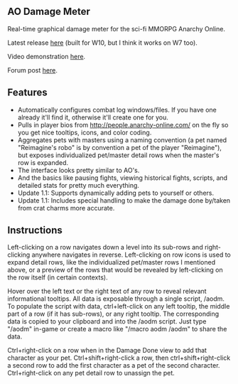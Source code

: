 AO Damage Meter
---------------

Real-time graphical damage meter for the sci-fi MMORPG Anarchy Online.

Latest release [here](https://github.com/nicgalehouse/AODamageMeter/releases/tag/v1.1.1) (built for W10, but I think it works on W7 too).

Video demonstration [here](https://youtu.be/K4iU7KronOg).

Forum post [here](https://forums.anarchy-online.com/showthread.php?616901-Try-out-the-new-AO-Damage-Meter-(like-those-used-in-WoW)).

Features
--------

+ Automatically configures combat log windows/files. If you have one already it'll find it, otherwise it'll create one for you.
+ Pulls in player bios from http://people.anarchy-online.com/ on the fly so you get nice tooltips, icons, and color coding.
+ Aggregates pets with masters using a naming convention (a pet named "Reimagine's robo" is by convention a pet of the player "Reimagine"), but exposes individualized pet/master detail rows when the master's row is expanded.
+ The interface looks pretty similar to AO's.
+ And the basics like pausing fights, viewing historical fights, scripts, and detailed stats for pretty much everything.
+ Update 1.1: Supports dynamically adding pets to yourself or others.
+ Update 1.1: Includes special handling to make the damage done by/taken from crat charms more accurate.

Instructions
------------
Left-clicking on a row navigates down a level into its sub-rows and right-clicking anywhere navigates in reverse.
Left-clicking on row icons is used to expand detail rows, like the individualized pet/master rows I mentioned above, or a preview of the rows that would be revealed by left-clicking on the row itself (in certain contexts).

Hover over the left text or the right text of any row to reveal relevant informational tooltips.
All data is exposable through a single script, /aodm.
To populate the script with data, ctrl+left-click on any left tooltip, the middle part of a row (if it has sub-rows), or any right tooltip.
The corresponding data is copied to your clipboard and into the /aodm script.
Just type "/aodm" in-game or create a macro like "/macro aodm /aodm" to share the data.

Ctrl+right-click on a row when in the Damage Done view to add that character as your pet.
Ctrl+shift+right-click a row, then ctrl+shift+right-click a second row to add the first character as a pet of the second character.
Ctrl+right-click on any pet detail row to unassign the pet.
